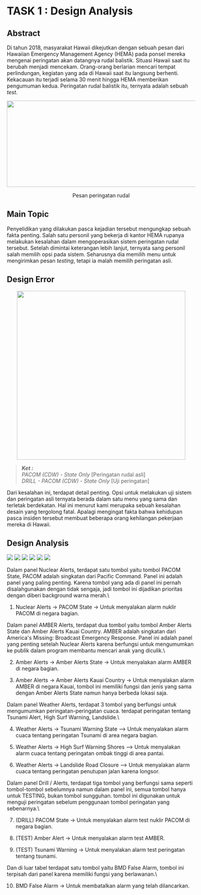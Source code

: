 
# TASK 1 : Design Analysis

## Abstract

Di tahun 2018, masyarakat Hawaii dikejutkan dengan sebuah pesan dari Hawaiian Emergency Management Agency (HEMA) pada ponsel mereka mengenai peringatan akan datangnya rudal balistik. Situasi Hawaii saat itu berubah menjadi mencekam. Orang-orang berlarian mencari tempat perlindungan, kegiatan yang ada di Hawaii saat itu langsung berhenti. Kekacauan itu terjadi selama 30 menit hingga HEMA memberikan pengumuman kedua. Peringatan rudal balistik itu, ternyata adalah sebuah *test*.

<p align="center">
    <img width="529" height="230" src="./images/1119.webp">
</p>
<div align="center">Pesan peringatan rudal</div>

## Main Topic
Penyelidikan yang dilakukan pasca kejadian tersebut mengungkap sebuah fakta penting. Salah satu personil yang bekerja di kantor HEMA rupanya melakukan kesalahan dalam mengoperasikan sistem peringatan rudal tersebut. Setelah dimintai keterangan lebih lanjut, ternyata sang personil salah memilih opsi pada sistem. Seharusnya dia memilih menu untuk mengirimkan pesan *testing*, tetapi ia malah memilih peringatan asli.

## Design Error
<p align="center">
    <img width="450" src="./images/user-interface.jpeg">
</p>

> ***Ket :***\
> *PACOM (CDW) - State Only* [Peringatan rudal asli]\
> *DRILL - PACOM (CDW) - State Only* [Uji peringatan]

Dari kesalahan ini, terdapat detail penting. Opsi untuk melakukan uji sistem dan peringatan asli ternyata berada dalam satu menu yang sama dan terletak berdekatan. Hal ini menurut kami merupaka sebuah kesalahan desain yang tergolong fatal. Apalagi mengingat fakta bahwa kehidupan pasca insiden tersebut membuat beberapa orang kehilangan pekerjaan mereka di Hawaii. 

## Design Analysis

<img src="./images/Confirmation(Test).jpg">
<img src="./images/YesConfirmation(Test).jpg">

<img src="./images/Confirmation(Alarm).jpg">
<img src="./images/YesConfirmation(alarm).jpg">

<img src="./images/Confirmation(Cancel).jpg">
<img src="./images/YesConfirmation(Cancel).jpg">
<br>

Dalam panel Nuclear Alerts, terdapat satu tombol yaitu tombol PACOM State, PACOM adalah singkatan dari Pacific Command. Panel ini adalah panel yang paling penting. Karena tombol yang ada di panel ini pernah disalahgunakan dengan tidak sengaja, jadi tombol ini dijadikan prioritas dengan diberi background warna merah.\

1. Nuclear Alerts -> PACOM State -> Untuk menyalakan alarm nuklir PACOM di negara bagian.

Dalam panel AMBER Alerts, terdapat dua tombol yaitu tombol Amber Alerts State dan Amber Alerts Kauai Country. AMBER adalah singkatan dari America's Missing: Broadcast Emergency Response. Panel ini adalah panel yang penting setelah Nuclear Alerts karena berfungsi untuk  mengumumkan ke publik dalam program membantu mencari anak yang diculik.\

2. Amber Alerts -> Amber Alerts State -> Untuk menyalakan alarm AMBER di negara bagian.

3. Amber Alerts -> Amber Alerts Kauai Country -> Untuk menyalakan alarm AMBER di negara Kauai, tombol ini memiliki fungsi dan jenis yang sama dengan Amber Alerts State namun hanya berbeda lokasi saja.

Dalam panel Weather Alerts, terdapat 3 tombol yang berfungsi untuk mengumumkan peringatan-peringatan cuaca. terdapat peringatan tentang Tsunami Alert, High Surf Warning, Landslide.\

4. Weather Alerts -> Tsunami Warning State --> Untuk menyalakan alarm cuaca tentang peringatan Tsunami di area negara bagian.

5. Weather Alerts -> High Surf Warning Shores --> Untuk menyalakan alarm cuaca tentang peringatan ombak tinggi di area pantai.

6.  Weather Alerts -> Landslide Road Closure --> Untuk menyalakan alarm cuaca tentang peringatan penutupan jalan karena longsor.

Dalam panel Drill / Alerts, terdapat tiga tombol yang berfungsi sama seperti tombol-tombol sebelumnya namun dalam panel ini, semua tombol hanya untuk TESTING, bukan tombol sungguhan. tombol ini digunakan untuk menguji peringatan sebelum penggunaan tombol peringatan yang sebenarnya.\

7. (DRILL) PACOM State -> Untuk menyalakan alarm test nuklir PACOM di negara bagian.

8. (TEST) Amber Alert -> Untuk menyalakan alarm test AMBER.

9.  (TEST) Tsunami Warning -> Untuk menyalakan alarm test peringatan tentang tsunami.

Dan di luar tabel terdapat satu tombol yaitu BMD False Alarm, tombol ini terpisah dari panel karena memiliki fungsi yang berlawanan.\

10. BMD False Alarm -> Untuk membatalkan alarm yang telah dilancarkan.
